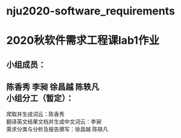 # nju2020-software_requirements
2020秋软件需求工程课lab1作业
===
小组成员：
---  
陈香秀 李昶 徐昌越 陈轶凡  
小组分工（暂定）：  
---
爬取并生成词云：陈香秀  
翻译英文结果文档并生成中文词云：李昶  
需求分类与分析及报告撰写：徐昌越 陈轶凡  
